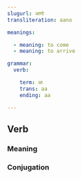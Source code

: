 ```yaml
---
slugurl: आणो
transliteration: aano

meanings:

  - meaning: to come
  - meaning: to arrive

grammar: 
  verb:

    term: आ
    trans: aa
    ending: aa

---
```


## Verb

### Meaning

<meaning :meanings="meanings" ></meaning>

### Conjugation

<verb-conj :grammar="grammar"></verb-conj>
